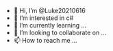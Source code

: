 - 👋 Hi, I’m @Luke20210616
- 👀 I’m interested in c#
- 🌱 I’m currently learning ...
- 💞️ I’m looking to collaborate on ...
- 📫 How to reach me ...

<!---
Luke20210616/Luke20210616 is a ✨ special ✨ repository because its `README.md` (this file) appears on your GitHub profile.
You can click the Preview link to take a look at your changes.
--->
